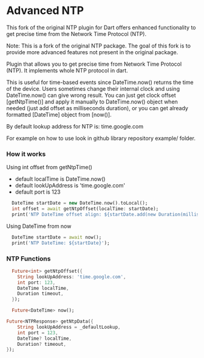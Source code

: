 
# Advanced NTP

This fork of the original NTP plugin for Dart offers enhanced functionality to get precise time from the Network Time Protocol (NTP).

Note: This is a fork of the original NTP package. The goal of this fork is to provide more advanced features not present in the original package.

Plugin that allows you to get precise time from Network Time Protocol (NTP).
It implements whole NTP protocol in dart.

This is useful for time-based events since DateTime.now() returns the time of the device.
Users sometimes change their internal clock and using DateTime.now() can give
wrong result. You can just get clock offset [getNtpTime()] and apply it manually
to DateTime.now() object when needed (just add offset as milliseconds duration), or you can get
already formatted [DateTime] object from [now()].

By default lookup address for NTP is: time.google.com

For example on how to use look in github library repository example/ folder.

### How it works
Using int offset from getNtpTime()
- default localTime is DateTime.now()
- default lookUpAddress is 'time.google.com'
- default port is 123
```dart
  DateTime startDate = new DateTime.now().toLocal();
  int offset = await getNtpOffset(localTime: startDate);
  print('NTP DateTime offset align: ${startDate.add(new Duration(milliseconds: offset))}');
```

Using DateTime from now
```dart
  DateTime startDate = await now();
  print('NTP DateTime: ${startDate}');
```

### NTP Functions
```dart
  Future<int> getNtpOffset({
    String lookUpAddress: 'time.google.com',
    int port: 123,
    DateTime localTime,
    Duration timeout,
  });
```
```dart
  Future<DateTime> now();
```
```dart
Future<NTPResponse> getNtpData({
    String lookUpAddress = _defaultLookup,
    int port = 123,
    DateTime? localTime,
    Duration? timeout,
});
```
